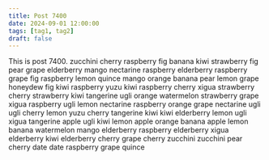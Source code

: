 ```yaml
---
title: Post 7400
date: 2024-09-01 12:00:00
tags: [tag1, tag2]
draft: false
---
```

This is post 7400.
zucchini
cherry
raspberry
fig
banana
kiwi
strawberry
fig
pear
grape
elderberry
mango
nectarine
raspberry
elderberry
raspberry
grape
fig
raspberry
lemon
quince
mango
orange
banana
pear
lemon
grape
honeydew
fig
kiwi
raspberry
yuzu
kiwi
raspberry
cherry
xigua
strawberry
cherry
strawberry
kiwi
tangerine
ugli
orange
watermelon
strawberry
grape
xigua
raspberry
ugli
lemon
nectarine
raspberry
orange
grape
nectarine
ugli
ugli
cherry
lemon
yuzu
cherry
tangerine
kiwi
kiwi
elderberry
lemon
ugli
xigua
tangerine
apple
ugli
kiwi
lemon
apple
orange
banana
apple
lemon
banana
watermelon
mango
elderberry
raspberry
elderberry
xigua
elderberry
kiwi
elderberry
cherry
grape
cherry
zucchini
zucchini
pear
cherry
date
date
raspberry
grape
quince

